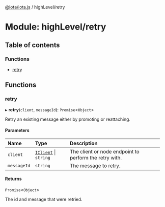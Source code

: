 [@iota/iota.js](../README.md) / highLevel/retry

# Module: highLevel/retry

## Table of contents

### Functions

- [retry](highLevel_retry.md#retry)

## Functions

### retry

▸ **retry**(`client`, `messageId`): `Promise`<`Object`\>

Retry an existing message either by promoting or reattaching.

#### Parameters

| Name | Type | Description |
| :------ | :------ | :------ |
| `client` | [`IClient`](../interfaces/models_IClient.IClient.md) \| `string` | The client or node endpoint to perform the retry with. |
| `messageId` | `string` | The message to retry. |

#### Returns

`Promise`<`Object`\>

The id and message that were retried.
